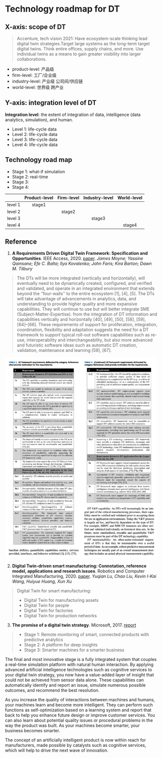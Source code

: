 # Technology roadmap for DT

##  X-axis: scope of DT

> Accenture, tech vision 2021: Have ecosystem-scale thinking lead digital twin strategies.Target large systems as the long-term target digital twins. Think entire offices, supply chains, and more. Use individual twins as a means to gain greater visibility into larger collaborations.

- product-level: 产品级
- firm-level: 工厂/企业级
- industry-level: 产业级 公司间/供应链
- world-level: 世界级 跨产业

## Y-axis: integration level of DT

**Integration level**: the extent of integration of data, intelligence (data analytics, simulation), and human.

- Level 1: life-cycle data
- Level 2: life-cycle data
- Level 3: life-cycle data
- Level 4: life-cycle data

## Technology road map

- Stage 1: what-if simulation
- Stage 2: real-time
- Stage 3: 
- Stage 4: 

|  | Product-level | Firm-level | Industry-level  | World-level |
| :----:  | :----: | :----: | :----: | :----: |
| level 1 | stage1 |        |        |        |
| level 2 |        | stage2 |        |        |
| level 3 |        |        | stage3 |        |
| level 4 |        |        |        | stage4 |


## Reference
1. **A Requirements Driven Digital Twin Framework: Specification and Opportunities**. IEEE Access, 2020. [paper](https://ieeexplore.ieee.org/document/9109299). *James Moyne; Yassine Qamsane; Efe C. Balta; Ilya Kovalenko; John Faris; Kira Barton; Dawn M. Tilbury*

> The DTs will be more integrated (vertically and horizontally), will eventually need to be dynamically created, configured, and verified and validated, and operate in an integrated environment that extends beyond the ‘‘four-walls’’ to the entire ecosystem [1], [4], [5]. The DTs will take advantage of advancements in analytics, data, and understanding to provide higher quality and more expansive capabilities. They will continue to use but will better integrate SME (Subject-Matter-Expertise). from the integration of DT information and capabilities vertically and horizontally [40], [49], [50], [58], [59], [64]–[66]. These requirements of support for proliferation, integration, coordination, flexibility and adaptation suggests the need for a DT framework to support typical roll-out software capabilities such as re-use, interoperability and interchangeability, but also more advanced and futuristic software ideas such as automatic DT creation, validation, maintenance and learning [59], [67].

![](./image/2020-ieee-visions.png)


2. **Digital Twin-driven smart manufacturing: Connotation, reference model, applications and research issues**. Robotics and Computer Integrated Manufacturing, 2020. [paper](https://doi.org/10.1016/j.rcim.2019.101837). *Yuqian Lu, Chao Liu, Kevin I-Kai Wang, Huiyue Huang, Xun Xu*

> Digital Twin for smart manufacturing:
> - Digital Twin for manufacturing assets
> - Digital Twin for people
> - Digital Twin for factories
> - Digital Twin for production networks

3. **The promise of a digital twin strategy**. Microsoft, 2017. [report](https://info.microsoft.com/rs/157-GQE-382/images/Microsoft%27s%20Digital%20Twin%20%27How-To%27%20Whitepaper.pdf)

> - Stage 1: Remote monitoring of smart, connected products with predictive analytics
> - Stage 2: A platform for deep insights
> - Stage 3: Smarter machines for a smarter business

The final and most innovative stage is a fully integrated system that couples a real-time simulation platform with natural human interaction. By applying advanced artificial intelligence technologies such as cognitive services to your digital twin strategy, you now have a value-added layer of insight that could not be achieved from sensor data alone. These capabilities can automatically identify and report an issue, simulate numerous possible outcomes, and recommend the best resolution. 

As you increase the quality of interactions between machines and humans, your machines learn and become more intelligent. They can perform such functions as self-optimization based on a learning system and report that back to help you enhance future design or improve customer services. You can also learn about potential quality issues or procedural problems in the way the product was built. As your machines become smarter, your business becomes smarter.

The concept of an artificially intelligent product is now within reach for manufacturers, made possible by catalysts such as cognitive services, which will help to drive the next wave of innovation.